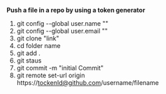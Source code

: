 **Push a file in a repo by using a token generator**
1. git config --global user.name ""
2. git config --global user.email ""
3. git clone "link"
4. cd folder name
5. git add .
6. git staus
7. git commit -m "initial Commit"
8. git remote set-url origin https://tockenId@github.com/username/filename





